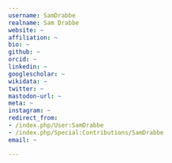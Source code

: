 ```yaml
---
username: SamDrabbe
realname: Sam Drabbe
website: ~
affiliation: ~
bio: ~
github: ~
orcid: ~
linkedin: ~
googlescholar: ~
wikidata: ~
twitter: ~
mastodon-url: ~
meta: ~
instagram: ~
redirect_from:
- /index.php/User:SamDrabbe
- /index.php/Special:Contributions/SamDrabbe
email: ~

---
```

